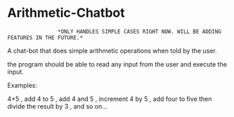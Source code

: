 # Arithmetic-Chatbot

                    *ONLY HANDLES SIMPLE CASES RIGHT NOW. WILL BE ADDING FEATURES IN THE FUTURE.*

A chat-bot that does simple arithmetic operations when told by the user.

the program should be able to read any input from the user and execute the input.

Examples:

4+5 , add 4 to 5 , add 4 and 5 , increment 4 by 5 , add four to five then divide the result by 3 , and so on...
